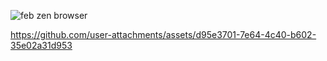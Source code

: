 ![feb zen browser](https://github.com/user-attachments/assets/741568e2-8abc-4014-bb9a-0cca3e545d57)

https://github.com/user-attachments/assets/d95e3701-7e64-4c40-b602-35e02a31d953

